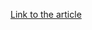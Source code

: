 [Link to the article](https://mrt4ntr4.github.io/How-Analysing-an-AgentTesla-Could-Lead-To-Attackers-Inbox-2/)
